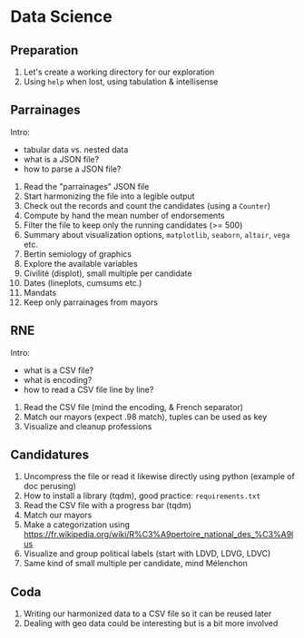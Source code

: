 # Data Science

## Preparation

1. Let's create a working directory for our exploration
2. Using `help` when lost, using tabulation & intellisense

## Parrainages

Intro:

- tabular data vs. nested data
- what is a JSON file?
- how to parse a JSON file?

1. Read the "parrainages" JSON file
2. Start harmonizing the file into a legible output
3. Check out the records and count the candidates (using a `Counter`)
4. Compute by hand the mean number of endorsements
5. Filter the file to keep only the running candidates (>= 500)
6. Summary about visualization options, `matplotlib`, `seaborn`, `altair`, `vega` etc.
7. Bertin semiology of graphics
8. Explore the available variables
  1. Civilité (displot), small multiple per candidate
  2. Dates (lineplots, cumsums etc.)
  3. Mandats
9. Keep only parrainages from mayors

## RNE

Intro:

- what is a CSV file?
- what is encoding?
- how to read a CSV file line by line?

1. Read the CSV file (mind the encoding, & French separator)
2. Match our mayors (expect .98 match), tuples can be used as key
3. Visualize and cleanup professions

## Candidatures

1. Uncompress the file or read it likewise directly using python (example of doc perusing)
2. How to install a library (tqdm), good practice: `requirements.txt`
3. Read the CSV file with a progress bar (tqdm)
4. Match our mayors
5. Make a categorization using https://fr.wikipedia.org/wiki/R%C3%A9pertoire_national_des_%C3%A9lus
6. Visualize and group political labels (start with LDVD, LDVG, LDVC)
7. Same kind of small multiple per candidate, mind Mélenchon

## Coda

1. Writing our harmonized data to a CSV file so it can be reused later
2. Dealing with geo data could be interesting but is a bit more involved
